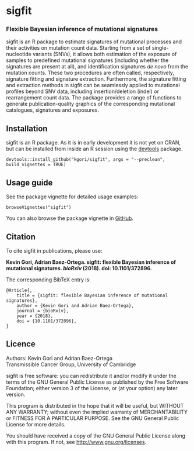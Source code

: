 # sigfit
### Flexible Bayesian inference of mutational signatures

sigfit is an R package to estimate signatures of mutational processes and their activities on mutation count data. Starting from a set of single-nucleotide variants (SNVs), it allows both estimation of the exposure of samples to predefined mutational signatures (including whether the signatures are present at all), and identification signatures _de novo_ from the mutation counts. These two procedures are often called, respectively, signature fitting and signature extraction. Furthermore, the signature fitting and extraction methods in sigfit can be seamlessly applied to mutational profiles beyond SNV data, including insertion/deletion (indel) or rearrangement count data. The package provides a range of functions to generate publication-quality graphics of the corresponding mutational catalogues, signatures and exposures.


## Installation
sigfit is an R package. As it is in early development it is not yet on CRAN, but can be installed from inside an R session using the [devtools](https://cran.r-project.org/web/packages/devtools/index.html) package.

    devtools::install_github("kgori/sigfit", args = "--preclean", build_vignettes = TRUE)


## Usage guide

See the package vignette for detailed usage examples:

    browseVignettes("sigfit")

You can also browse the package vignette in [GitHub](http://htmlpreview.github.io/?https://github.com/kgori/sigfit/blob/master/inst/doc/sigfit_vignette.html).


## Citation

To cite sigfit in publications, please use:

**Kevin Gori, Adrian Baez-Ortega. sigfit: flexible Bayesian inference
of mutational signatures. _bioRxiv_ (2018). doi: 10.1101/372896.**

The corresponding BibTeX entry is:

    @Article{,
        title = {sigfit: flexible Bayesian inference of mutational signatures},
        author = {Kevin Gori and Adrian Baez-Ortega},
        journal = {bioRxiv},
        year = {2018},
        doi = {10.1101/372896},
    }


## Licence

Authors: Kevin Gori and Adrian Baez-Ortega  
Transmissible Cancer Group, University of Cambridge

sigfit is free software: you can redistribute it and/or modify it under the terms of the GNU General Public License as published by the Free Software Foundation; either version 3 of the License, or (at your option) any later version.

This program is distributed in the hope that it will be useful, but WITHOUT ANY WARRANTY; without even the implied warranty of MERCHANTABILITY or FITNESS FOR A PARTICULAR PURPOSE. See the GNU General Public License for more details.

You should have received a copy of the GNU General Public License along with this program. If not, see http://www.gnu.org/licenses.
